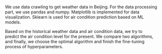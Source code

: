 We use data crawling to get weather data in Beijing. For the data processing part, we use pandas and numpy. Matplotlib is implemented for data visualization. Sklearn is used for air condition prediction based on ML models. 

Based on the historical weather data and air condition data, we try to predict the air condition level for the present. We compare two algorithms, and finally, we choose the optimal algorithm and finish the fine-tuning process of hyperparameters.
